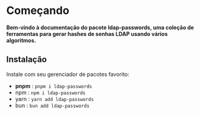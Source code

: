 # Começando

**Bem-vindo à documentação  do pacote ldap-passwords, uma coleção de ferramentas para gerar hashes de senhas LDAP usando vários algoritmos.**

## Instalação

Instale com seu gerenciador de pacotes favorito:
   - **pnpm** : `pnpm i ldap-passwords`
   - npm : `npm i ldap-passwords`
   - yarn : `yarn add ldap-passwords`
   - bun : `bun add ldap-passwords`
